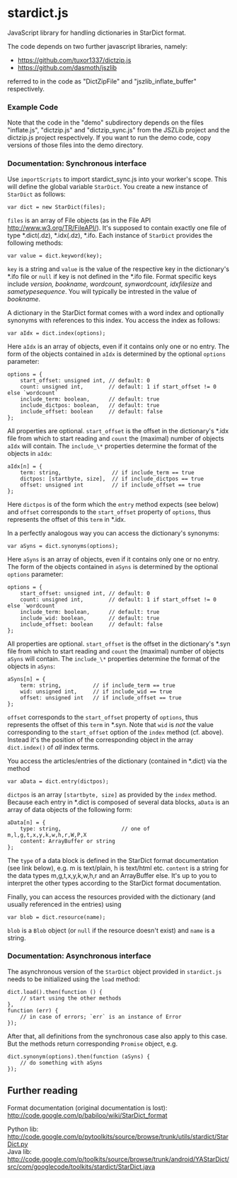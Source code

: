 stardict.js
==========

JavaScript library for handling dictionaries in StarDict format.

The code depends on two further javascript libraries, namely:

- https://github.com/tuxor1337/dictzip.js
- https://github.com/dasmoth/jszlib

referred to in the code as "DictZipFile" and "jszlib_inflate_buffer" respectively.

### Example Code

Note that the code in the "demo" subdirectory depends on the files "inflate.js",
"dictzip.js" and "dictzip_sync.js" from the JSZLib project and the dictzip.js
project respectively. If you want to run the demo code, copy versions of those
files into the demo directory.

### Documentation: Synchronous interface

Use `importScripts` to import stardict_sync.js into your worker's scope. This will define the global variable `StarDict`. You create a new instance of `StarDict` as follows:

    var dict = new StarDict(files);

`files` is an array of File objects (as in the File API http://www.w3.org/TR/FileAPI/). It's supposed to contain exactly one file of type \*.dict(.dz), \*.idx(.dz), \*.ifo. Each instance of `StarDict` provides the following methods:

    var value = dict.keyword(key);
    
`key` is a string and `value` is the value of the respective key in the dictionary's \*.ifo file or `null` if key is not defined in the \*.ifo file. Format specific keys include _version, bookname, wordcount, synwordcount, idxfilesize_ and _sametypesequence_. You will typically be intrested in the value of _bookname_.

A dictionary in the StarDict format comes with a word index and optionally synonyms with references to this index. You access the index as follows:

    var aIdx = dict.index(options);
    
Here `aIdx` is an array of objects, even if it contains only one or no entry. The form of the objects contained in `aIdx` is determined by the optional `options` parameter:

    options = {
        start_offset: unsigned int, // default: 0
        count: unsigned int,        // default: 1 if start_offset != 0 else `wordcount`
        include_term: boolean,      // default: true
        include_dictpos: boolean,   // default: true
        include_offset: boolean     // default: false
    };

All properties are optional. `start_offset` is the offset in the dictionary's \*.idx file from which to start reading and `count` the (maximal) number of objects `aIdx` will contain. The `include_\*` properties determine the format of the objects in `aIdx`:

    aIdx[n] = {
        term: string,                // if include_term == true
        dictpos: [startbyte, size],  // if include_dictpos == true
        offset: unsigned int         // if include_offset == true
    };

Here `dictpos` is of the form which the `entry` method expects (see below) and `offset` corresponds to the `start_offset` property of `options`, thus represents the offset of this `term` in \*.idx.

In a perfectly analogous way you can access the dictionary's synonyms:

    var aSyns = dict.synonyms(options);

Here `aSyns` is an array of objects, even if it contains only one or no entry. The form of the objects contained in `aSyns` is determined by the optional `options` parameter:

    options = {
        start_offset: unsigned int, // default: 0
        count: unsigned int,        // default: 1 if start_offset != 0 else `wordcount`
        include_term: boolean,      // default: true
        include_wid: boolean,       // default: true
        include_offset: boolean     // default: false
    };

All properties are optional. `start_offset` is the offset in the dictionary's \*.syn file from which to start reading and `count` the (maximal) number of objects `aSyns` will contain. The `include_\*` properties determine the format of the objects in `aSyns`:

    aSyns[n] = {
        term: string,          // if include_term == true
        wid: unsigned int,     // if include_wid == true
        offset: unsigned int   // if include_offset == true
    };

`offset` corresponds to the `start_offset` property of `options`, thus represents the offset of this `term` in \*.syn. Note that `wid` is _not_ the value corresponding to the `start_offset` option of the `index` method (cf. above). Instead it's the position of the corresponding object in the array `dict.index()` of _all_ index terms.

You access the articles/entries of the dictionary (contained in \*.dict) via the method

    var aData = dict.entry(dictpos);

`dictpos` is an array `[startbyte, size]` as provided by the `index` method. Because each entry in \*.dict is composed of several data blocks, `aData` is an array of data objects of the following form:

    aData[n] = {
        type: string,                   // one of m,l,g,t,x,y,k,w,h,r,W,P,X
        content: ArrayBuffer or string
    };

The `type` of a data block is defined in the StarDict format documentation (see link below), e.g. m is text/plain, h is text/html etc. `content` is a string for the data types m,g,t,x,y,k,w,h,r and an ArrayBuffer else. It's up to you to interpret the other types according to the StarDict format documentation.

Finally, you can access the resources provided with the dictionary (and usually referenced in the entries) using

    var blob = dict.resource(name);
    
`blob` is a `Blob` object (or `null` if the resource doesn't exist) and `name` is a string.

### Documentation: Asynchronous interface

The asynchronous version of the `StarDict` object provided in `stardict.js` needs to be initialized using the `load` method:

    dict.load().then(function () {
        // start using the other methods
    },
    function (err) {
        // in case of errors; `err` is an instance of Error
    });

After that, all definitions from the synchronous case also apply to this case. But the methods return corresponding `Promise` object, e.g.

    dict.synonym(options).then(function (aSyns) {
        // do something with aSyns
    });
    
Further reading
---

Format documentation (original documentation is lost): http://code.google.com/p/babiloo/wiki/StarDict_format
 
Python lib: http://code.google.com/p/pytoolkits/source/browse/trunk/utils/stardict/StarDict.py  
Java lib: http://code.google.com/p/toolkits/source/browse/trunk/android/YAStarDict/src/com/googlecode/toolkits/stardict/StarDict.java
